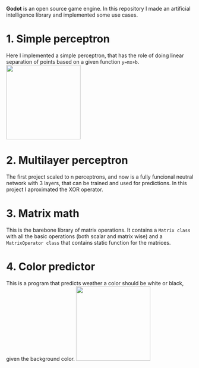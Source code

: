 **Godot** is an open source game engine. In this repository I made an artificial intelligence library and implemented some use cases.

# 1. Simple perceptron
Here I implemented a simple perceptron, that has the role of doing linear separation of points based on a given function `y=mx+b`.
<img src="1.%20Perceptron/preview.gif" width="200" height="200" />

# 2. Multilayer perceptron
The first project scaled to n perceptrons, and now is a fully funcional neutral network with 3 layers, that can be trained and used for predictions.
In this project I aproximated the XOR operator.

# 3. Matrix math
This is the barebone library of matrix operations. It contains a `Matrix class` with all the basic operations (both scalar and matrix wise) and a `MatrixOperator class` that contains static function for the matrices.

# 4. Color predictor
This is a program that predicts weather a color should be white or black, given the background color.
<img src="2.%20Color%20Predictor/preview.gif" width="200" height="200" />
